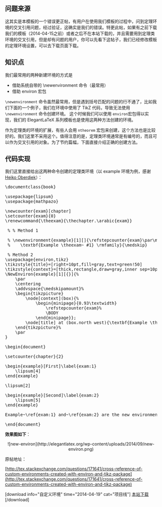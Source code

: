 ## 问题来源

这其实是本模板的一个错误更正帖，有用户在使用我们模板的过程中，问到定理环境的交叉引用问题，经过验证，这确实是我们的错误。特更此帖，如果有之前下载我们的模板（2014-04-15之前）或者之后不在本站下载的，并且需要用到定理类环境的交叉引用，但是却有问题的用户，你可以先看下这帖子，我们已经修改模板的定理环境设置，可以去下载页面下载。

## 知识点

我们最常用的两种新建环境的方式是

+ 借助系统自带的 \newenvironment 命令（最常用）
+ 借助 environ 宏包

`\newenvironment` 命令虽然最常用，但是遇到括号匹配的问题的行不通了，比如我们下面的一个例子，我们在环境中使用了 TikZ 代码，导致无法使用 `\newenvironment` 命令创建环境。 这个时候我们可以使用 `environ`宏包得以实现，我们的 ElegantLaTeX 系列模板也是使用这两种方法创建的环境。

作为定理类的环境的扩展，有些人会用 `ntheorem` 宏包来创建，这个方法也是比较好的。我们这里不采用这个。值得注意的是，定理类环境通常是有编号的，而且可以作为交叉引用的对象。为了节约篇幅，下面直接介绍正确的创建方法。

## 代码实现

我们这里直接给出这两种命令创建的定理类环境（以 example 环境为例，感谢 [Heiko Oberdiek](http://tex.stackexchange.com/users/16967/heiko-oberdiek)）：

<pre class="lang:tex decode:true " >
\documentclass{book}
 
\usepackage{lipsum}
\usepackage{mathpazo}
 
\newcounter{exam}[chapter]
\setcounter{exam}{0}
\renewcommand{\theexam}{\thechapter.\arabic{exam}}
 
 % % Method 1
 
 % \newenvironment{example}[1][]{\refstepcounter{exam}\par\medskip\noindent%
 %    \textbf{Example \theexam~ #1} \rmfamily}{\medskip}
 
 % Method 2
\usepackage{environ,tikz}
\tikzstyle{title}=[right=10pt,fill=gray,text=green!50]
\tikzstyle{context}=[thick,rectangle,draw=gray,inner sep=10pt, inner ysep=10pt]
\NewEnviron{example}[1][{}]{%
    \par
    \centering
    \addvspace{\medskipamount}%
    \begin{tikzpicture}
        \node[context](box){%
            \begin{minipage}{0.93\textwidth}
                \refstepcounter{exam}%
                \BODY
            \end{minipage}};
        \node[title] at (box.north west){\textbf{Example \theexam\ #1}};
    \end{tikzpicture}%
    \par
}
 
\begin{document}
 
\setcounter{chapter}{2}
 
\begin{example}[First]\label{exam:1}
    \lipsum[4]
\end{example}
 
\lipsum[2]
 
\begin{example}[Second]\label{exam:2}
    \lipsum[5]
\end{example}
 
Example~\ref{exam:1} and~\ref{exam:2} are the new environments!
 
\end{document}
</pre>

**效果图如下**：

<center>![new-environ](http://elegantlatex.org/wp-content/uploads/2014/09/new-environ.png)</center>

原帖地址：

[http://tex.stackexchange.com/questions/171641/cross-reference-of-custom-environments-created-with-environ-and-tikz-package](http://tex.stackexchange.com/questions/171641/cross-reference-of-custom-environments-created-with-environ-and-tikz-package)

[download info="自定义环境" time="2014-04-19" cat="项目线"]
<a href="http://elegantlatex.org/wp-content/uploads/2014/09/custom-environment.zip" target="_blank">本站下载</a>
[/download]

